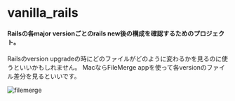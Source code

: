 # vanilla_rails

#### Railsの各major versionごとのrails new後の構成を確認するためのプロジェクト。

Railsのversion upgradeの時にどのファイルがどのように変わるかを見るのに使うといいかもしれません。
MacならFileMerge appを使って各versionのファイル差分を見るといいです。

![filemerge](https://raw.github.com/wiki/saboyutaka/vanilla_rails/image/filemerge.png)
